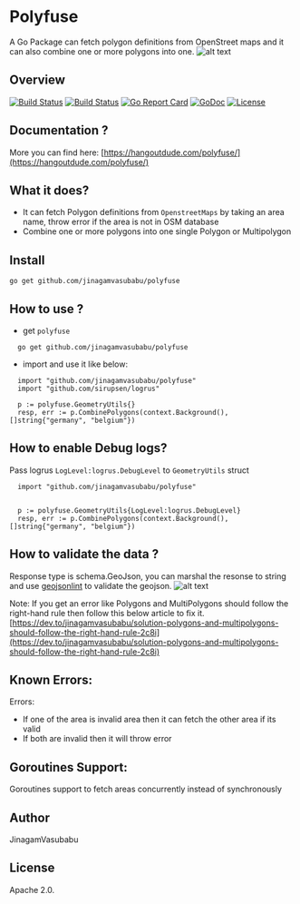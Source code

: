 # Polyfuse
A Go Package can fetch polygon definitions from OpenStreet maps and it can also combine one or more polygons into one.
![alt text](https://github.com/jinagamvasubabu/polyfuse/blob/master/images/polyfuse.png?raw=true)
## Overview 
[![Build Status](https://travis-ci.org/jinagamvasubabu/polyfuse.svg?branch=master)](https://travis-ci.org/jinagamvasubabu/polyfuse)
[![Build Status](https://circleci.com/gh/jinagamvasubabu/polyfuse.svg?style=svg)](https://circleci.com/gh/jinagamvasubabu/polyfuse)
[![Go Report Card](https://goreportcard.com/badge/github.com/jinagamvasubabu/polyfuse)](https://goreportcard.com/report/github.com/jinagamvasubabu/polyfuse)
[![GoDoc](https://godoc.org/github.com/jinagamvasubabu/polyfuse?status.svg)](https://godoc.org/github.com/jinagamvasubabu/polyfuse) 
[![License](https://img.shields.io/badge/License-Apache%202.0-blue.svg)](https://opensource.org/licenses/Apache-2.0)

## Documentation ?
More you can find here: [https://hangoutdude.com/polyfuse/](https://hangoutdude.com/polyfuse/)

## What it does?
* It can fetch Polygon definitions from `OpenstreetMaps` by taking an area name, throw error if the area is not in OSM database
* Combine one or more polygons into one single Polygon or Multipolygon

## Install

```
go get github.com/jinagamvasubabu/polyfuse
```

## How to use ?
* get `polyfuse`
```
  go get github.com/jinagamvasubabu/polyfuse
  ```
* import and use it like below:
```
  import "github.com/jinagamvasubabu/polyfuse"
  import "github.com/sirupsen/logrus"
 
  p := polyfuse.GeometryUtils{}
  resp, err := p.CombinePolygons(context.Background(), []string{"germany", "belgium"})

```

## How to enable Debug logs?
Pass logrus `LogLevel:logrus.DebugLevel` to `GeometryUtils` struct
```
  import "github.com/jinagamvasubabu/polyfuse"

 
  p := polyfuse.GeometryUtils{LogLevel:logrus.DebugLevel}
  resp, err := p.CombinePolygons(context.Background(), []string{"germany", "belgium"})

```

## How to validate the data ?
Response type is schema.GeoJson, you can marshal the resonse to string and use [geojsonlint](https://geojsonlint.com) to validate the geojson.
![alt text](https://github.com/jinagamvasubabu/polyfuse/blob/master/images/geojsonlint.png?raw=true)

Note: 
If you get an error like Polygons and MultiPolygons should follow the right-hand rule then follow this below article to fix it.
[https://dev.to/jinagamvasubabu/solution-polygons-and-multipolygons-should-follow-the-right-hand-rule-2c8i](https://dev.to/jinagamvasubabu/solution-polygons-and-multipolygons-should-follow-the-right-hand-rule-2c8i)


## Known Errors: 
Errors:
   * If one of the area is invalid area then it can fetch the other area if its valid
   * If both are invalid then it will throw error

## Goroutines Support:
Goroutines support to fetch areas concurrently instead of synchronously

## Author

JinagamVasubabu

## License

Apache 2.0.

